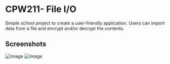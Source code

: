 # CPW211- File I/O 
Simple school project to create a user-friendly application. Users can import data from a file and encrypt and/or decrypt the contents.

## Screenshots
![image](https://github.com/user-attachments/assets/70df70f3-cd3f-4c80-965b-03a672fff52a)
![image](https://github.com/user-attachments/assets/a9bc7c55-2fa2-4202-9cdd-a742306833e8)
